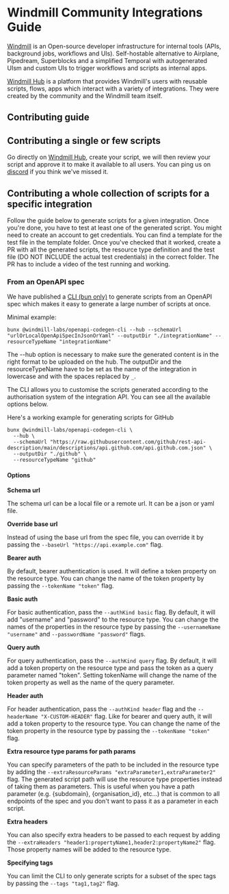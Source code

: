 # Windmill Community Integrations Guide

[Windmill](https://www.windmill.dev/) is an Open-source developer infrastructure for internal tools (APIs, background jobs, workflows and UIs). Self-hostable alternative to Airplane, Pipedream, Superblocks and a simplified Temporal with autogenerated UIsm and custom UIs to trigger workflows and scripts as internal apps.

[Windmill Hub](https://hub.windmill.dev/) is a platform that provides Windmill's users with reusable scripts, flows, apps which interact with a variety of integrations. They were created by the community and the Windmill team itself. 

## Contributing guide

## Contributing a single or few scripts

Go directly on [Windmill Hub](https://hub.windmill.dev/), create your script, we will then review your script and approve it to make it available to all users. You can ping us on [discord](https://discord.gg/aT3NhuxSK4) if you think we've missed it.

## Contributing a whole collection of scripts for a specific integration

Follow the guide below to generate scripts for a given integration.
Once you're done, you have to test at least one of the generated script.
You might need to create an account to get credentials.
You can find a template for the test file in the template folder.
Once you've checked that it worked, create a PR with all the generated scripts, the resource type definition and the test file (DO NOT INCLUDE the actual test credentials) in the correct folder. 
The PR has to include a video of the test running and working.

### From an OpenAPI spec

We have published a [CLI (bun only)](https://www.npmjs.com/package/@windmill-labs/openapi-codegen-cli) to generate scripts from an OpenAPI spec which makes it easy to generate a large number of scripts at once.

Minimal example:
```
bunx @windmill-labs/openapi-codegen-cli --hub --schemaUrl "urlOrLocalOpenApiSpecInJsonOrYaml" --outputDir "./integrationName" --resourceTypeName "integrationName"
```

The --hub option is necessary to make sure the generated content is in the right format to be uploaded on the hub. The outputDir and the resourceTypeName have to be set as the name of the integration in lowercase and with the spaces replaced by `_`.

The CLI allows you to customise the scripts generated according to the authorisation system of the integration API. You can see all the available options below.

Here's a working example for generating scripts for GitHub
```
bunx @windmill-labs/openapi-codegen-cli \
  --hub \
  --schemaUrl "https://raw.githubusercontent.com/github/rest-api-description/main/descriptions/api.github.com/api.github.com.json" \
  --outputDir "./github" \
  --resourceTypeName "github"
```

#### Options

**Schema url**

The schema url can be a local file or a remote url. It can be a json or yaml file.

**Override base url**

Instead of using the base url from the spec file, you can override it by passing the `--baseUrl "https://api.example.com"` flag.

**Bearer auth**

By default, bearer authentication is used. It will define a token property on the resource type. You can change the name of the token property by passing the `--tokenName "token"` flag.

**Basic auth**

For basic authentication, pass the `--authKind basic` flag. By default, it will add "username" and "password" to the resource type. You can change the names of the properties in the resource type by passing the `--usernameName "username"` and `--passwordName "password"` flags.

**Query auth**

For query authentication, pass the `--authKind query` flag. By default, it will add a token property on the resource type and pass the token as a query parameter named "token". Setting tokenName will change the name of the token property as well as the name of the query parameter.

**Header auth**

For header authentication, pass the `--authKind header` flag and the `--headerName "X-CUSTOM-HEADER"` flag. Like for bearer and query auth, it will add a token property to the resource type. You can change the name of the token property in the resource type by passing the `--tokenName "token"` flag.

**Extra resource type params for path params**

You can specify parameters of the path to be included in the resource type by adding the `--extraResourceParams "extraParameter1,extraParameter2"` flag.
The generated script path will use the resource type properties instead of taking them as parameters.
This is useful when you have a path parameter (e.g. {subdomain}, {organisation_id}, etc...) that is common to all endpoints of the spec and you don't want to pass it as a parameter in each script. 

**Extra headers**

You can also specify extra headers to be passed to each request by adding the `--extraHeaders "header1:propertyName1,header2:propertyName2"` flag.
Those property names will be added to the resource type.

**Specifying tags**

You can limit the CLI to only generate scripts for a subset of the spec tags by passing the `--tags "tag1,tag2"` flag.


